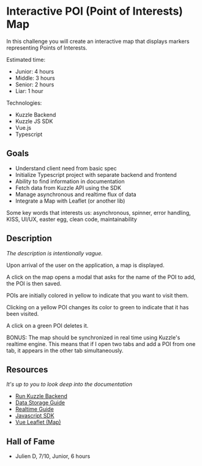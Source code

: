 # Interactive POI (Point of Interests) Map

In this challenge you will create an interactive map that displays markers representing Points of Interests.

Estimated time:
 - Junior: 4 hours
 - Middle: 3 hours
 - Senior: 2 hours
 - Liar: 1 hour

Technologies:
 - Kuzzle Backend
 - Kuzzle JS SDK
 - Vue.js
 - Typescript

## Goals

 - Understand client need from basic spec
 - Initialize Typescript project with separate backend and frontend
 - Ability to find information in documentation
 - Fetch data from Kuzzle API using the SDK
 - Manage asynchronous and realtime flux of data
 - Integrate a Map with Leaflet (or another lib)

Some key words that interests us: asynchronous, spinner, error handling, KISS, UI/UX, easter egg, clean code, maintainability

## Description

_The description is intentionally vague._

Upon arrival of the user on the application, a map is displayed.

A click on the map opens a modal that asks for the name of the POI to add, the POI is then saved.

POIs are initially colored in yellow to indicate that you want to visit them.

Clicking on a yellow POI changes its color to green to indicate that it has been visited.

A click on a green POI deletes it.

BONUS: The map should be synchronized in real time using Kuzzle's realtime engine. This means that if I open two tabs and add a POI from one tab, it appears in the other tab simultaneously.

## Resources

_It's up to you to look deep into the documentation_

 - [Run Kuzzle Backend](https://docs.kuzzle.io/core/2/guides/getting-started/run-kuzzle/)
 - [Data Storage Guide](https://docs.kuzzle.io/core/2/guides/main-concepts/data-storage/)
 - [Realtime Guide](https://docs.kuzzle.io/core/2/guides/main-concepts/realtime-engine/)
 - [Javascript SDK](https://docs.kuzzle.io/sdk/js/7/)
 - [Vue Leaflet (Map)](https://github.com/vue-leaflet/vue-leaflet)

## Hall of Fame

  - Julien D, 7/10, Junior, 6 hours